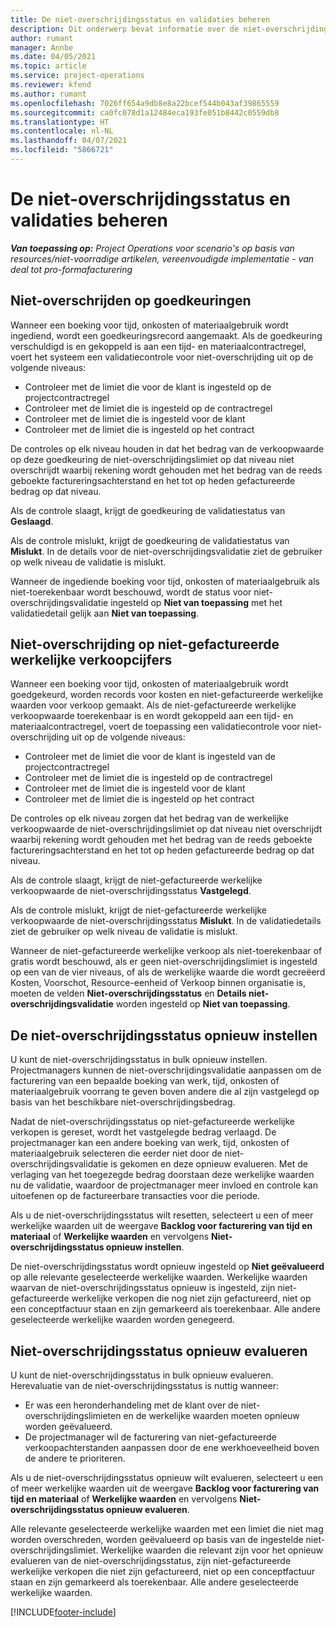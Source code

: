 ```yaml
---
title: De niet-overschrijdingsstatus en validaties beheren
description: Dit onderwerp bevat informatie over de niet-overschrijdingslimietcontroles die worden uitgevoerd in Project Operations.
author: rumant
manager: Annbe
ms.date: 04/05/2021
ms.topic: article
ms.service: project-operations
ms.reviewer: kfend
ms.author: rumant
ms.openlocfilehash: 7026ff654a9db8e8a22bcef544b043af39865559
ms.sourcegitcommit: ca0fc078d1a12484eca193fe051b8442c0559db8
ms.translationtype: HT
ms.contentlocale: nl-NL
ms.lasthandoff: 04/07/2021
ms.locfileid: "5866721"
---
```

# <a name="manage-not-to-exceed-status-and-validations"></a>De niet-overschrijdingsstatus en validaties beheren 

_**Van toepassing op:** Project Operations voor scenario's op basis van resources/niet-voorradige artikelen, vereenvoudigde implementatie - van deal tot pro-formafacturering_

## <a name="not-to-exceed-on-approvals"></a>Niet-overschrijden op goedkeuringen

Wanneer een boeking voor tijd, onkosten of materiaalgebruik wordt ingediend, wordt een goedkeuringsrecord aangemaakt. Als de goedkeuring verschuldigd is en gekoppeld is aan een tijd- en materiaalcontractregel, voert het systeem een validatiecontrole voor niet-overschrijding uit op de volgende niveaus:

  - Controleer met de limiet die voor de klant is ingesteld op de projectcontractregel
  - Controleer met de limiet die is ingesteld op de contractregel
  - Controleer met de limiet die is ingesteld voor de klant
  - Controleer met de limiet die is ingesteld op het contract

De controles op elk niveau houden in dat het bedrag van de verkoopwaarde op deze goedkeuring de niet-overschrijdingslimiet op dat niveau niet overschrijdt waarbij rekening wordt gehouden met het bedrag van de reeds geboekte factureringsachterstand en het tot op heden gefactureerde bedrag op dat niveau.

Als de controle slaagt, krijgt de goedkeuring de validatiestatus van **Geslaagd**.

Als de controle mislukt, krijgt de goedkeuring de validatiestatus van **Mislukt**. In de details voor de niet-overschrijdingsvalidatie ziet de gebruiker op welk niveau de validatie is mislukt.

Wanneer de ingediende boeking voor tijd, onkosten of materiaalgebruik als niet-toerekenbaar wordt beschouwd, wordt de status voor niet-overschrijdingsvalidatie ingesteld op **Niet van toepassing** met het validatiedetail gelijk aan **Niet van toepassing**​.

## <a name="not-to-exceed-on-unbilled-sales-actuals"></a>Niet-overschrijding op niet-gefactureerde werkelijke verkoopcijfers

Wanneer een boeking voor tijd, onkosten of materiaalgebruik wordt goedgekeurd, worden records voor kosten en niet-gefactureerde werkelijke waarden voor verkoop gemaakt. Als de niet-gefactureerde werkelijke verkoopwaarde toerekenbaar is en wordt gekoppeld aan een tijd- en materiaalcontractregel, voert de toepassing een validatiecontrole voor niet-overschrijding uit op de volgende niveaus:

  - Controleer met de limiet die voor de klant is ingesteld van de projectcontractregel
  - Controleer met de limiet die is ingesteld op de contractregel
  - Controleer met de limiet die is ingesteld voor de klant
  - Controleer met de limiet die is ingesteld op het contract

De controles op elk niveau zorgen dat het bedrag van de werkelijke verkoopwaarde de niet-overschrijdingslimiet op dat niveau niet overschrijdt waarbij rekening wordt gehouden met het bedrag van de reeds geboekte factureringsachterstand en het tot op heden gefactureerde bedrag op dat niveau.

Als de controle slaagt, krijgt de niet-gefactureerde werkelijke verkoopwaarde de niet-overschrijdingsstatus **Vastgelegd**.

Als de controle mislukt, krijgt de niet-gefactureerde werkelijke verkoopwaarde de niet-overschrijdingsstatus **Mislukt**. In de validatiedetails ziet de gebruiker op welk niveau de validatie is mislukt.

Wanneer de niet-gefactureerde werkelijke verkoop als niet-toerekenbaar of gratis wordt beschouwd, als er geen niet-overschrijdingslimiet is ingesteld op een van de vier niveaus, of als de werkelijke waarde die wordt gecreëerd Kosten, Voorschot, Resource-eenheid of Verkoop binnen organisatie is, moeten de velden **Niet-overschrijdingsstatus** en **Details niet-overschrijdingsvalidatie** worden ingesteld op **Niet van toepassing**.

## <a name="reset-the-not-to-exceed-status"></a>De niet-overschrijdingsstatus opnieuw instellen

U kunt de niet-overschrijdingsstatus in bulk opnieuw instellen. Projectmanagers kunnen de niet-overschrijdingsvalidatie aanpassen om de facturering van een bepaalde boeking van werk, tijd, onkosten of materiaalgebruik voorrang te geven boven andere die al zijn vastgelegd op basis van het beschikbare niet-overschrijdingsbedrag.

Nadat de niet-overschrijdingsstatus op niet-gefactureerde werkelijke verkopen is gereset, wordt het vastgelegde bedrag verlaagd. De projectmanager kan een andere boeking van werk, tijd, onkosten of materiaalgebruik selecteren die eerder niet door de niet-overschrijdingsvalidatie is gekomen en deze opnieuw evalueren. Met de verlaging van het toegezegde bedrag doorstaan deze werkelijke waarden nu de validatie, waardoor de projectmanager meer invloed en controle kan uitoefenen op de factureerbare transacties voor die periode.

Als u de niet-overschrijdingsstatus wilt resetten, selecteert u een of meer werkelijke waarden uit de weergave **Backlog voor facturering van tijd en materiaal** of **Werkelijke waarden** en vervolgens **Niet-overschrijdingsstatus opnieuw instellen**.

De niet-overschrijdingsstatus wordt opnieuw ingesteld op **Niet geëvalueerd** op alle relevante geselecteerde werkelijke waarden. Werkelijke waarden waarvan de niet-overschrijdingsstatus opnieuw is ingesteld, zijn niet-gefactureerde werkelijke verkopen die nog niet zijn gefactureerd, niet op een conceptfactuur staan en zijn gemarkeerd als toerekenbaar. Alle andere geselecteerde werkelijke waarden worden genegeerd.

## <a name="reevaluate-not-to-exceed-status"></a>Niet-overschrijdingsstatus opnieuw evalueren

U kunt de niet-overschrijdingsstatus in bulk opnieuw evalueren. Herevaluatie van de niet-overschrijdingsstatus is nuttig wanneer:

  - Er was een heronderhandeling met de klant over de niet-overschrijdingslimieten en de werkelijke waarden moeten opnieuw worden geëvalueerd.
  - De projectmanager wil de facturering van niet-gefactureerde verkoopachterstanden aanpassen door de ene werkhoeveelheid boven de andere te prioriteren.

Als u de niet-overschrijdingsstatus opnieuw wilt evalueren, selecteert u een of meer werkelijke waarden uit de weergave **Backlog voor facturering van tijd en materiaal** of **Werkelijke waarden** en vervolgens **Niet-overschrijdingsstatus opnieuw evalueren**.

Alle relevante geselecteerde werkelijke waarden met een limiet die niet mag worden overschreden, worden geëvalueerd op basis van de ingestelde niet-overschrijdingslimiet. Werkelijke waarden die relevant zijn voor het opnieuw evalueren van de niet-overschrijdingsstatus, zijn niet-gefactureerde werkelijke verkopen die niet zijn gefactureerd, niet op een conceptfactuur staan en zijn gemarkeerd als toerekenbaar. Alle andere geselecteerde werkelijke waarden.


[!INCLUDE[footer-include](../../includes/footer-banner.md)]
